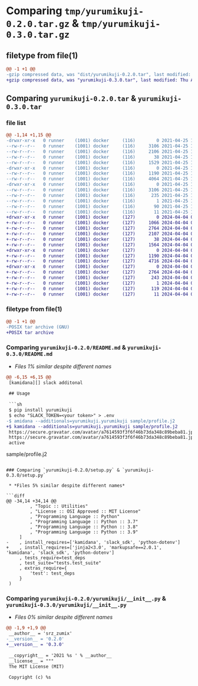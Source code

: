 # Comparing `tmp/yurumikuji-0.2.0.tar.gz` & `tmp/yurumikuji-0.3.0.tar.gz`

## filetype from file(1)

```diff
@@ -1 +1 @@
-gzip compressed data, was "dist/yurumikuji-0.2.0.tar", last modified: Sun Apr 25 11:59:47 2021, max compression
+gzip compressed data, was "yurumikuji-0.3.0.tar", last modified: Thu Apr  4 07:11:07 2024, max compression
```

## Comparing `yurumikuji-0.2.0.tar` & `yurumikuji-0.3.0.tar`

### file list

```diff
@@ -1,14 +1,15 @@
-drwxr-xr-x   0 runner    (1001) docker     (116)        0 2021-04-25 11:59:47.000000 yurumikuji-0.2.0/
--rw-r--r--   0 runner    (1001) docker     (116)     3106 2021-04-25 11:59:47.000000 yurumikuji-0.2.0/PKG-INFO
--rw-r--r--   0 runner    (1001) docker     (116)     2106 2021-04-25 11:59:37.000000 yurumikuji-0.2.0/README.md
--rw-r--r--   0 runner    (1001) docker     (116)       38 2021-04-25 11:59:47.000000 yurumikuji-0.2.0/setup.cfg
--rw-r--r--   0 runner    (1001) docker     (116)     1529 2021-04-25 11:59:37.000000 yurumikuji-0.2.0/setup.py
-drwxr-xr-x   0 runner    (1001) docker     (116)        0 2021-04-25 11:59:47.000000 yurumikuji-0.2.0/yurumikuji/
--rw-r--r--   0 runner    (1001) docker     (116)     1190 2021-04-25 11:59:37.000000 yurumikuji-0.2.0/yurumikuji/__init__.py
--rw-r--r--   0 runner    (1001) docker     (116)     4064 2021-04-25 11:59:37.000000 yurumikuji-0.2.0/yurumikuji/yurumikuji.py
-drwxr-xr-x   0 runner    (1001) docker     (116)        0 2021-04-25 11:59:47.000000 yurumikuji-0.2.0/yurumikuji.egg-info/
--rw-r--r--   0 runner    (1001) docker     (116)     3106 2021-04-25 11:59:47.000000 yurumikuji-0.2.0/yurumikuji.egg-info/PKG-INFO
--rw-r--r--   0 runner    (1001) docker     (116)      235 2021-04-25 11:59:47.000000 yurumikuji-0.2.0/yurumikuji.egg-info/SOURCES.txt
--rw-r--r--   0 runner    (1001) docker     (116)        1 2021-04-25 11:59:47.000000 yurumikuji-0.2.0/yurumikuji.egg-info/dependency_links.txt
--rw-r--r--   0 runner    (1001) docker     (116)       90 2021-04-25 11:59:47.000000 yurumikuji-0.2.0/yurumikuji.egg-info/requires.txt
--rw-r--r--   0 runner    (1001) docker     (116)       11 2021-04-25 11:59:47.000000 yurumikuji-0.2.0/yurumikuji.egg-info/top_level.txt
+drwxr-xr-x   0 runner    (1001) docker     (127)        0 2024-04-04 07:11:07.322073 yurumikuji-0.3.0/
+-rw-r--r--   0 runner    (1001) docker     (127)     1066 2024-04-04 07:10:56.000000 yurumikuji-0.3.0/LICENSE
+-rw-r--r--   0 runner    (1001) docker     (127)     2764 2024-04-04 07:11:07.322073 yurumikuji-0.3.0/PKG-INFO
+-rw-r--r--   0 runner    (1001) docker     (127)     2107 2024-04-04 07:10:56.000000 yurumikuji-0.3.0/README.md
+-rw-r--r--   0 runner    (1001) docker     (127)       38 2024-04-04 07:11:07.322073 yurumikuji-0.3.0/setup.cfg
+-rw-r--r--   0 runner    (1001) docker     (127)     1564 2024-04-04 07:10:56.000000 yurumikuji-0.3.0/setup.py
+drwxr-xr-x   0 runner    (1001) docker     (127)        0 2024-04-04 07:11:07.322073 yurumikuji-0.3.0/yurumikuji/
+-rw-r--r--   0 runner    (1001) docker     (127)     1190 2024-04-04 07:10:56.000000 yurumikuji-0.3.0/yurumikuji/__init__.py
+-rw-r--r--   0 runner    (1001) docker     (127)     4716 2024-04-04 07:10:56.000000 yurumikuji-0.3.0/yurumikuji/yurumikuji.py
+drwxr-xr-x   0 runner    (1001) docker     (127)        0 2024-04-04 07:11:07.322073 yurumikuji-0.3.0/yurumikuji.egg-info/
+-rw-r--r--   0 runner    (1001) docker     (127)     2764 2024-04-04 07:11:07.000000 yurumikuji-0.3.0/yurumikuji.egg-info/PKG-INFO
+-rw-r--r--   0 runner    (1001) docker     (127)      243 2024-04-04 07:11:07.000000 yurumikuji-0.3.0/yurumikuji.egg-info/SOURCES.txt
+-rw-r--r--   0 runner    (1001) docker     (127)        1 2024-04-04 07:11:07.000000 yurumikuji-0.3.0/yurumikuji.egg-info/dependency_links.txt
+-rw-r--r--   0 runner    (1001) docker     (127)      119 2024-04-04 07:11:07.000000 yurumikuji-0.3.0/yurumikuji.egg-info/requires.txt
+-rw-r--r--   0 runner    (1001) docker     (127)       11 2024-04-04 07:11:07.000000 yurumikuji-0.3.0/yurumikuji.egg-info/top_level.txt
```

### filetype from file(1)

```diff
@@ -1 +1 @@
-POSIX tar archive (GNU)
+POSIX tar archive
```

### Comparing `yurumikuji-0.2.0/README.md` & `yurumikuji-0.3.0/README.md`

 * *Files 1% similar despite different names*

```diff
@@ -6,15 +6,15 @@
 [kamidana][] slack additonal
 
 ## Usage
 
 ```sh
 $ pip install yurumikuji
 $ echo "SLACK_TOKEN=<your token>" > .env
-$ amidana --additionals=yurumikuji.yurumikuji sample/profile.j2
+$ kamidana --additionals=yurumikuji.yurumikuji sample/profile.j2
 https://secure.gravatar.com/avatar/a7614593f3f6f46b73da348c89beba81.jpg?s=512&d=https%3A%2F%2Fa.slack-edge.com%2Fdf10d%2Fimg%2Favatars%2Fava_0023-512.png
 https://secure.gravatar.com/avatar/a7614593f3f6f46b73da348c89beba81.jpg?s=512&d=https%3A%2F%2Fa.slack-edge.com%2Fdf10d%2Fimg%2Favatars%2Fava_0023-512.png
 active
 ```
 
 sample/profile.j2
```

### Comparing `yurumikuji-0.2.0/setup.py` & `yurumikuji-0.3.0/setup.py`

 * *Files 5% similar despite different names*

```diff
@@ -34,14 +34,14 @@
         , "Topic :: Utilities"
         , "License :: OSI Approved :: MIT License"
         , "Programming Language :: Python"
         , "Programming Language :: Python :: 3.7"
         , "Programming Language :: Python :: 3.8"
         , "Programming Language :: Python :: 3.9"
     ]
-    , install_requires=['kamidana', 'slack_sdk', 'python-dotenv']
+    , install_requires=['jinja2<3.0', 'markupsafe==2.0.1', 'kamidana', 'slack_sdk', 'python-dotenv']
     , tests_require=test_deps
     , test_suite="tests.test_suite"
     , extras_require={
         'test': test_deps
     }
 )
```

### Comparing `yurumikuji-0.2.0/yurumikuji/__init__.py` & `yurumikuji-0.3.0/yurumikuji/__init__.py`

 * *Files 0% similar despite different names*

```diff
@@ -1,9 +1,9 @@
 __author__ = 'srz_zumix'
-__version__ = '0.2.0'
+__version__ = '0.3.0'
 
 __copyright__ = '2021 %s ' % __author__
 __license__ = """
 The MIT License (MIT)
 
 Copyright (c) %s
```

